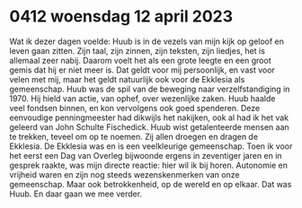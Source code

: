 # 0412 woensdag 12 april 2023
Wat ik dezer dagen voelde: Huub is in de vezels van mijn kijk op geloof en leven gaan zitten. Zijn taal, zijn zinnen, zijn teksten, zijn liedjes, het is allemaal zeer nabij. Daarom voelt het als een grote leegte en een groot gemis dat hij er niet meer is. Dat geldt voor mij persoonlijk, en vast voor velen met mij, maar het geldt natuurlijk ook voor de Ekklesia als gemeenschap. Huub was de spil van de beweging naar verzelfstandiging in 1970. Hij hield van actie, van ophef, over wezenlijke zaken. Huub haalde veel fondsen binnen, en kon vervolgens ook goed spenderen. Deze eenvoudige penningmeester had dikwijls het nakijken, ook al had ik het vak geleerd van John Schulte Fischedick. Huub wist getalenteerde mensen aan te trekken, teveel om op te noemen. Zij allen droegen en dragen de Ekklesia. De Ekklesia was en is een veelkleurige gemeenschap. Toen ik voor het eerst een Dag van Overleg bijwoonde ergens in zeventiger jaren en in gesprek raakte, was mijn directe reactie: hier wil ik bij horen. Autonomie en vrijheid waren en zijn nog steeds wezenskenmerken van onze gemeenschap. Maar ook betrokkenheid, op de wereld en op elkaar. Dat was Huub. En daar gaan we mee verder. 